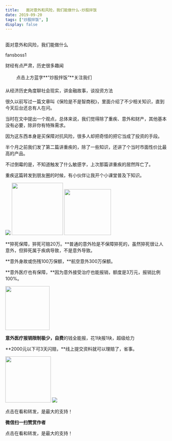 ```yaml
---
title:   面对意外和风险，我们能做什么-炒股拌饭
date: 2019-09-20
tags: ["炒股拌饭", ]
display: false
---
```



## 



面对意外和风险，我们能做什么




fansboss1




财经有点严肃，历史很多趣闻


<img class="__bg_gif" data-ratio="1" data-type="gif" data-w="400" src="https://mmbiz.qpic.cn/mmbiz_gif/Lvm6UAoJibrP9JEWQRXR3swLXRYlFicicbg2q6gYPiapiaCkPr8GibxibGO0jcDe76cnAUJ3KBkCmyTIZBueDAOslJ0Zw/640?wx_fmt=gif" style="margin-right: auto;margin-left: auto;font-size: 16px;text-align: left;border-width: 0px;border-color: currentcolor;text-indent: 2em;letter-spacing: 1px;font-family: 微软雅黑, sans-serif;vertical-align: middle;display: inline-block;overflow-wrap: break-word;box-sizing: border-box !important;word-wrap: break-word !important;visibility: visible !important;width: 30px !important;"/>&nbsp;点击上方蓝字**“炒股拌饭”**关注我们

从经济历史角度聊社会现实，讲金融故事，谈投资方法



很久以前写过一篇文章叫《保险是不是智商税》，里面介绍了不少相关知识，直到今天后台还总有人在问。

当时在文中提出一个观点，总体来说，我们觉得除了重疾、意外和财产，其他基本没有必要，除非你有特殊需求。

因为这东西本身是买保障对抗风险，很多人却把奇怪的把它当成了投资的手段。

半个月之前我们发了第二篇讲重疾的，除了一些知识，还讲了个当时市面性价比最高的产品。

不过倒霉的是，不知道触发了什么敏感字，上次那篇讲重疾的居然阵亡了。

重疾这篇转发到朋友圈的时候，有小伙伴让我开个小课堂普及下知识。

<img class="rich_pages" data-ratio="1.0157407407407408" data-s="300,640" src="https://mmbiz.qpic.cn/mmbiz_png/clqqWIwLaLQiaBibzyjhib4O8iczqHqsq2p7SlDXPZ53aoX1vt5kicM8QXTa90bdl2mTlDSsYSMgeFKxdMJavwbIekA/640?wx_fmt=png" data-type="png" data-w="1080"/>

<img class="rich_pages" data-ratio="1.0200803212851406" data-s="300,640" src="https://mmbiz.qpic.cn/mmbiz_png/tnE2st4BmibafIr2A5kpgjuoZwMdwHibNeVR2AKHyciaV31Wp3ADnYh8u54eXmMpwGPlic6hib0tBVicZFogXNibcwOKQ/640?wx_fmt=png" data-type="png" data-w="249" style="width: 160px;height: 163px;"/>

<img class="rich_pages" data-ratio="0.9767441860465116" data-s="300,640" src="https://mmbiz.qpic.cn/mmbiz_png/clqqWIwLaLQiaBibzyjhib4O8iczqHqsq2p7wRq8dXgibniahDmeSmVdias0MCPOGynVm41w4atakCkk3fj4UH4yjYpZQ/640?wx_fmt=png" data-type="png" data-w="258" style="height: 143px;width: 146px;"/>

**猝死保障，猝死可赔20万。**普通的意外险是不保障猝死的，虽然猝死很让人意外，但猝死属于疾病导致，不是意外导致。

**意外身故或伤残100万保额，**航空意外300万保额。

**意外医疗也有保障，**因为意外接受治疗也能报销，额度是3万元，报销比例100%。

<img class="rich_pages" data-ratio="0.9919678714859438" data-s="300,640" src="https://mmbiz.qpic.cn/mmbiz_png/tnE2st4BmibafIr2A5kpgjuoZwMdwHibNe8TKpeayh8rvC1JSgyHPiaPvocWF83M8wvjiaD01VqZIWVq6kclIITKkw/640?wx_fmt=png" data-type="png" data-w="249" style="width: 138px;height: 137px;"/>



**意外医疗报销限制极少，自费**的钱全能报，花1块报1块，超级给力

**2000元以下可3天闪赔，**线上提交资料就可以理赔了，省事。

<img class="rich_pages" data-ratio="1.0119521912350598" data-s="300,640" src="https://mmbiz.qpic.cn/mmbiz_png/tnE2st4BmibafIr2A5kpgjuoZwMdwHibNen9g9lzDhVF4Euqgjxm4sMib4P4libKYWNNyb2nOL5M6ZW9sMR8yms6KQ/640?wx_fmt=png" data-type="png" data-w="251" style="width: 142px;height: 144px;"/>

<img class="rich_pages" data-ratio="0.09605263157894736" data-s="300,640" src="https://mmbiz.qpic.cn/mmbiz_png/tnE2st4BmibafIr2A5kpgjuoZwMdwHibNe2toFcgyZw0PRmHyelNASXRYdfYaXZZpkpvicaR3liaqPAHEibAHeNcB9g/640?wx_fmt=png" data-type="png" data-w="760" style=""/>

点击在看和转发，是最大的支持！


**微信扫一扫赞赏作者**






点击在看和转发，是最大的支持！